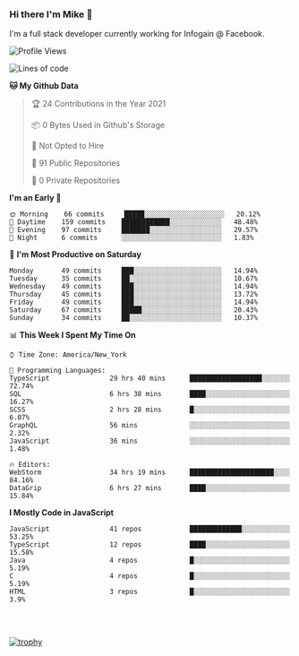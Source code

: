 ### Hi there I'm Mike 👋
I'm a full stack developer currently working for Infogain @ Facebook.

<!--START_SECTION:waka-->
![Profile Views](http://img.shields.io/badge/Profile%20Views-4-blue)

![Lines of code](https://img.shields.io/badge/From%20Hello%20World%20I%27ve%20Written-1.2%20million%20lines%20of%20code-blue)

**🐱 My Github Data** 

> 🏆 24 Contributions in the Year 2021
 > 
> 📦 0 Bytes Used in Github's Storage 
 > 
> 🚫 Not Opted to Hire
 > 
> 📜 91 Public Repositories 
 > 
> 🔑 0 Private Repositories  
 > 
**I'm an Early 🐤** 

```text
🌞 Morning    66 commits     █████░░░░░░░░░░░░░░░░░░░░   20.12% 
🌆 Daytime    159 commits    ████████████░░░░░░░░░░░░░   48.48% 
🌃 Evening    97 commits     ███████░░░░░░░░░░░░░░░░░░   29.57% 
🌙 Night      6 commits      ░░░░░░░░░░░░░░░░░░░░░░░░░   1.83%

```
📅 **I'm Most Productive on Saturday** 

```text
Monday       49 commits     ███░░░░░░░░░░░░░░░░░░░░░░   14.94% 
Tuesday      35 commits     ██░░░░░░░░░░░░░░░░░░░░░░░   10.67% 
Wednesday    49 commits     ███░░░░░░░░░░░░░░░░░░░░░░   14.94% 
Thursday     45 commits     ███░░░░░░░░░░░░░░░░░░░░░░   13.72% 
Friday       49 commits     ███░░░░░░░░░░░░░░░░░░░░░░   14.94% 
Saturday     67 commits     █████░░░░░░░░░░░░░░░░░░░░   20.43% 
Sunday       34 commits     ██░░░░░░░░░░░░░░░░░░░░░░░   10.37%

```


📊 **This Week I Spent My Time On** 

```text
⌚︎ Time Zone: America/New_York

💬 Programming Languages: 
TypeScript               29 hrs 40 mins      ██████████████████░░░░░░░   72.74% 
SQL                      6 hrs 38 mins       ████░░░░░░░░░░░░░░░░░░░░░   16.27% 
SCSS                     2 hrs 28 mins       █░░░░░░░░░░░░░░░░░░░░░░░░   6.07% 
GraphQL                  56 mins             ░░░░░░░░░░░░░░░░░░░░░░░░░   2.32% 
JavaScript               36 mins             ░░░░░░░░░░░░░░░░░░░░░░░░░   1.48%

🔥 Editors: 
WebStorm                 34 hrs 19 mins      █████████████████████░░░░   84.16% 
DataGrip                 6 hrs 27 mins       ████░░░░░░░░░░░░░░░░░░░░░   15.84%

```

**I Mostly Code in JavaScript** 

```text
JavaScript               41 repos            █████████████░░░░░░░░░░░░   53.25% 
TypeScript               12 repos            ████░░░░░░░░░░░░░░░░░░░░░   15.58% 
Java                     4 repos             █░░░░░░░░░░░░░░░░░░░░░░░░   5.19% 
C                        4 repos             █░░░░░░░░░░░░░░░░░░░░░░░░   5.19% 
HTML                     3 repos             █░░░░░░░░░░░░░░░░░░░░░░░░   3.9%

```



<!--END_SECTION:waka-->

##### &nbsp;
[![trophy](https://github-profile-trophy.vercel.app/?username=uptonm&theme=dracula)](https://github.com/ryo-ma/github-profile-trophy)
